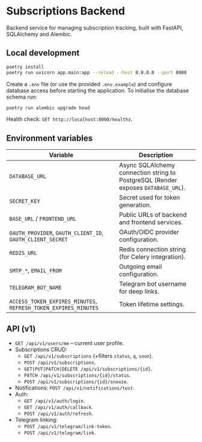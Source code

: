 # Subscriptions Backend

Backend service for managing subscription tracking, built with FastAPI, SQLAlchemy and Alembic.

## Local development

```bash
poetry install
poetry run uvicorn app.main:app --reload --host 0.0.0.0 --port 8000
```

Create a `.env` file (or use the provided `.env.example`) and configure database access before starting the application. To initialise the database schema run:

```bash
poetry run alembic upgrade head
```

Health check: `GET http://localhost:8000/healthz`.

## Environment variables

| Variable | Description |
| --- | --- |
| `DATABASE_URL` | Async SQLAlchemy connection string to PostgreSQL (Render exposes `DATABASE_URL`). |
| `SECRET_KEY` | Secret used for token generation. |
| `BASE_URL` / `FRONTEND_URL` | Public URLs of backend and frontend services. |
| `OAUTH_PROVIDER`, `OAUTH_CLIENT_ID`, `OAUTH_CLIENT_SECRET` | OAuth/OIDC provider configuration. |
| `REDIS_URL` | Redis connection string (for Celery integration). |
| `SMTP_*`, `EMAIL_FROM` | Outgoing email configuration. |
| `TELEGRAM_BOT_NAME` | Telegram bot username for deep links. |
| `ACCESS_TOKEN_EXPIRES_MINUTES`, `REFRESH_TOKEN_EXPIRES_MINUTES` | Token lifetime settings. |

## API (v1)

* `GET /api/v1/users/me` – current user profile.
* Subscriptions CRUD:
  * `GET /api/v1/subscriptions` (+filters `status`, `q`, `soon`).
  * `POST /api/v1/subscriptions`.
  * `GET|PUT|PATCH|DELETE /api/v1/subscriptions/{id}`.
  * `PATCH /api/v1/subscriptions/{id}/status`.
  * `POST /api/v1/subscriptions/{id}/snooze`.
* Notifications: `POST /api/v1/notifications/test`.
* Auth:
  * `GET /api/v1/auth/login`.
  * `GET /api/v1/auth/callback`.
  * `POST /api/v1/auth/refresh`.
* Telegram linking:
  * `POST /api/v1/telegram/link-token`.
  * `POST /api/v1/telegram/link`.
